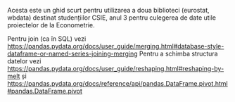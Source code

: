 Acesta este un ghid scurt pentru utilizarea a doua biblioteci (eurostat, wbdata) destinat studențiilor CSIE, anul 3
pentru culegerea de date utile proiectelor de la Econometrie.

Pentru join (ca în SQL) vezi https://pandas.pydata.org/docs/user_guide/merging.html#database-style-dataframe-or-named-series-joining-merging
Pentru a schimba structura datelor vezi https://pandas.pydata.org/docs/user_guide/reshaping.html#reshaping-by-melt și https://pandas.pydata.org/docs/reference/api/pandas.DataFrame.pivot.html#pandas.DataFrame.pivot
